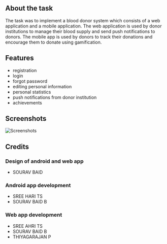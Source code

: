 ## About the task

The task was to implement a blood donor system which consists of a web application and a mobile application.
The web application is used by donor institutions to manage their blood supply and send push notifications to donors.
The mobile app is used by donors to track their donations and encourage them to donate using gamification.

## Features

- registration
- login
- forgot password
- editing personal information
- personal statistics
- push notifications from donor institution
- achievements

## Screenshots

![Screenshots](https://raw.github.com/reisub/Lifeline-Android/master/screenshots.png)

## Credits

### Design of android and web app

* SOURAV BAID

### Android app development

* SREE HARI TS
* SOURAV BAID B

### Web app development

* SREE AHRI TS
* SOURAV BAID B
* THIYAGARAJAN P
